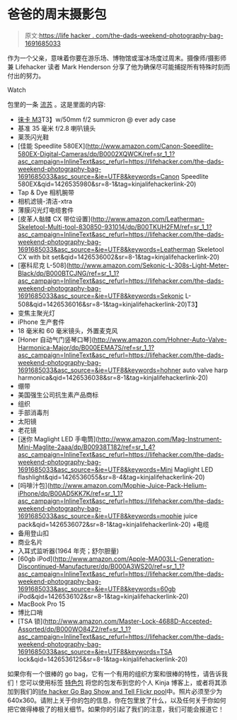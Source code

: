 # 爸爸的周末摄影包

> 原文:[https://life hacker . com/the-dads-weekend-photography-bag-1691685033](https://lifehacker.com/the-dads-weekend-photography-bag-1691685033)

作为一个父亲，意味着你要在游乐场、博物馆或溜冰场度过周末。摄像师/摄影师兼 Lifehacker 读者 Mark Henderson 分享了他为确保尽可能捕捉所有特殊时刻而付出的努力。

Watch

包里的一条 [流苏](http://www.freitag.ch/Fundamentals/Backpacks/FRINGE/pa/F49) 。这是里面的内容:

*   [徕卡 M3](http://en.wikipedia.org/wiki/Leica_M3)T3】w/50mm f/2 summicron @ ever ady case
*   基准 35 毫米 f/2.8 喇叭镜头
*   莱茨闪光鞋
*   [佳能 Speedlite 580EX](http://www.amazon.com/Canon-Speedlite-580EX-Digital-Cameras/dp/B0002XQWCK/ref=sr_1_1?asc_campaign=InlineText&asc_refurl=https://lifehacker.com/the-dads-weekend-photography-bag-1691685033&asc_source=&ie=UTF8&keywords=Canon Speedlite 580EX&qid=1426535980&sr=8-1&tag=kinjalifehackerlink-20)
*   Tap & Dye 相机腕带
*   相机滤镜-清洁-xtra
*   薄膜闪光灯电缆套件
*   [皮革人骷髅 CX 带位设置](http://www.amazon.com/Leatherman-Skeletool-Multi-tool-830850-931014/dp/B00TKUH2FM/ref=sr_1_1?asc_campaign=InlineText&asc_refurl=https://lifehacker.com/the-dads-weekend-photography-bag-1691685033&asc_source=&ie=UTF8&keywords=Leatherman Skeletool CX with bit set&qid=1426536002&sr=8-1&tag=kinjalifehackerlink-20)
*   [塞科尼克 L-508](http://www.amazon.com/Sekonic-L-308s-Light-Meter-Black/dp/B000BTCJNG/ref=sr_1_1?asc_campaign=InlineText&asc_refurl=https://lifehacker.com/the-dads-weekend-photography-bag-1691685033&asc_source=&ie=UTF8&keywords=Sekonic L-508&qid=1426536016&sr=8-1&tag=kinjalifehackerlink-20)T3】
*   变焦主聚光灯
*   iPhone 生产套件
*   18 毫米和 60 毫米镜头，外置麦克风
*   [Honer 自动气门竖琴口琴](http://www.amazon.com/Hohner-Auto-Valve-Harmonica-Major/dp/B000EEMA7S/ref=sr_1_1?asc_campaign=InlineText&asc_refurl=https://lifehacker.com/the-dads-weekend-photography-bag-1691685033&asc_source=&ie=UTF8&keywords=hohner auto valve harp harmonica&qid=1426536038&sr=8-1&tag=kinjalifehackerlink-20)
*   绷带
*   美国强生公司抗生素产品商标
*   组织
*   手部消毒剂
*   太阳镜
*   老花镜
*   [迷你 Maglight LED 手电筒](http://www.amazon.com/Mag-Instrument-Mini-Maglite-2aaa/dp/B00938T182/ref=sr_1_4?asc_campaign=InlineText&asc_refurl=https://lifehacker.com/the-dads-weekend-photography-bag-1691685033&asc_source=&ie=UTF8&keywords=Mini Maglight LED flashlight&qid=1426536055&sr=8-4&tag=kinjalifehackerlink-20)
*   [吗啡汁包](http://www.amazon.com/Mophie-Juice-Pack-Helium-iPhone/dp/B00AD5KK7K/ref=sr_1_1?asc_campaign=InlineText&asc_refurl=https://lifehacker.com/the-dads-weekend-photography-bag-1691685033&asc_source=&ie=UTF8&keywords=mophie juice pack&qid=1426536072&sr=8-1&tag=kinjalifehackerlink-20) +电缆
*   备用登山扣
*   商业名片
*   入耳式监听器(1964 年壳；舒尔胆量)
*   [60gb iPod](http://www.amazon.com/Apple-MA003LL-Generation-Discontinued-Manufacturer/dp/B000A3WS20/ref=sr_1_1?asc_campaign=InlineText&asc_refurl=https://lifehacker.com/the-dads-weekend-photography-bag-1691685033&asc_source=&ie=UTF8&keywords=60gb iPod&qid=1426536102&sr=8-1&tag=kinjalifehackerlink-20)
*   MacBook Pro 15
*   博比口哨
*   [TSA 锁](http://www.amazon.com/Master-Lock-4688D-Accepted-Assorted/dp/B000WO84Z2/ref=sr_1_1?asc_campaign=InlineText&asc_refurl=https://lifehacker.com/the-dads-weekend-photography-bag-1691685033&asc_source=&ie=UTF8&keywords=TSA lock&qid=1426536125&sr=8-1&tag=kinjalifehackerlink-20)

如果你有一个很棒的 go bag，它有一个有用的组织方案和很棒的特性，请告诉我们！您可以使用标签 [特色包](http://kinja.com/tag/featured-bag) 将您的包发布到您的个人 Kinja 博客上，或者将其添加到我们的[life hacker Go Bag Show and Tell Flickr pool](http://www.flickr.com/groups/2301352@N21)中。照片必须至少为 640x360。请附上关于你的包的信息，你在包里放了什么，以及任何关于你如何把它做得棒极了的相关细节。如果你的引起了我们的注意，我们可能会报道它！